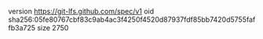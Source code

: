 version https://git-lfs.github.com/spec/v1
oid sha256:05fe80767cbf83c9ab4ac3f4250f4520d87937fdf85bb7420d5755faffb3a725
size 2750
